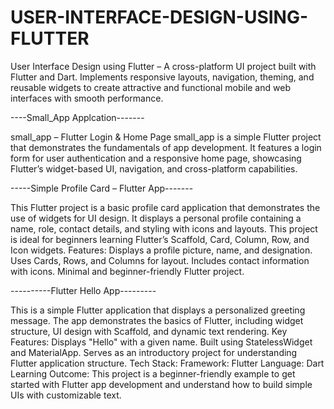 # USER-INTERFACE-DESIGN-USING-FLUTTER
User Interface Design using Flutter – A cross-platform UI project built with Flutter and Dart. Implements responsive layouts, navigation, theming, and reusable widgets to create attractive and functional mobile and web interfaces with smooth performance.




----Small_App Applcation-------

small_app – Flutter Login & Home Page
small_app is a simple Flutter project that demonstrates the fundamentals of app development. It features a login form for user authentication and a responsive home page, showcasing Flutter’s widget-based UI, navigation, and cross-platform capabilities.


-----Simple Profile Card – Flutter App-------

This Flutter project is a basic profile card application that demonstrates the use of widgets for UI design. It displays a personal profile containing a name, role, contact details, and styling with icons and layouts. This project is ideal for beginners learning Flutter’s Scaffold, Card, Column, Row, and Icon widgets.
Features:
Displays a profile picture, name, and designation.
Uses Cards, Rows, and Columns for layout.
Includes contact information with icons.
Minimal and beginner-friendly Flutter project.


----------Flutter Hello App---------

This is a simple Flutter application that displays a personalized greeting message. The app demonstrates the basics of Flutter, including widget structure, UI design with Scaffold, and dynamic text rendering.
Key Features:
  Displays "Hello" with a given name.
  Built using StatelessWidget and MaterialApp.
  Serves as an introductory project for understanding Flutter application structure.
Tech Stack:
  Framework: Flutter
  Language: Dart
Learning Outcome:
  This project is a beginner-friendly example to get started with Flutter app development and understand how to build simple UIs with customizable text.
